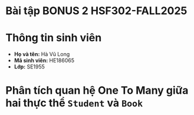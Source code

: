# Bài tập BONUS 2 HSF302-FALL2025

# Thông tin sinh viên
- **Họ và tên:** Hà Vũ Long
- **Mã sinh viên:** HE186065
- **Lớp:** SE1955

# Phân tích quan hệ One To Many giữa hai thực thể `Student` và `Book`

